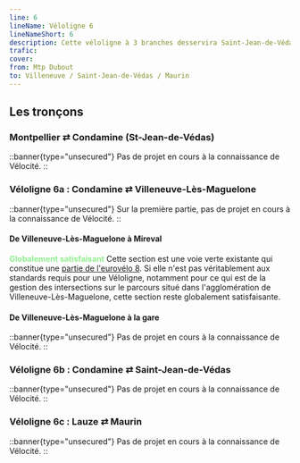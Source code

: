 ```yaml
---
line: 6
lineName: Véloligne 6
lineNameShort: 6
description: Cette véloligne à 3 branches desservira Saint-Jean-de-Védas, Villeneuve-Lès-Maguelone et Maurin.
trafic:
cover:
from: Mtp Dubout
to: Villeneuve / Saint-Jean-de-Védas / Maurin
---
```


## Les tronçons

### Montpellier ⇄ Condamine (St-Jean-de-Védas)

::banner{type="unsecured"}
Pas de projet en cours à la connaissance de Vélocité.
::

### Véloligne 6a : Condamine ⇄ Villeneuve-Lès-Maguelone

::banner{type="unsecured"}
Sur la première partie, pas de projet en cours à la connaissance de Vélocité.
::
#### De Villeneuve-Lès-Maguelone à Mireval
<span style="color:lightgreen;font-weight:bold">Globalement satisfaisant</span> Cette section est une voie verte existante qui constitue une <a href="https://fr.eurovelo.com/ev8/escape-in-french-southern-lands">partie de l'eurovélo 8</a>. Si elle n'est pas véritablement aux standards requis pour une Véloligne, notamment pour ce qui est de la gestion des intersections sur le parcours situé dans l'agglomération de Villeneuve-Lès-Maguelone, cette section reste globalement satisfaisante.

#### De Villeneuve-Lès-Maguelone à la gare

::banner{type="unsecured"}
Pas de projet en cours à la connaissance de Vélocité.
::

### Véloligne 6b : Condamine ⇄ Saint-Jean-de-Védas

::banner{type="unsecured"}
Pas de projet en cours à la connaissance de Vélocité.
::

### Véloligne 6c : Lauze ⇄ Maurin

::banner{type="unsecured"}
Pas de projet en cours à la connaissance de Vélocité.
::
